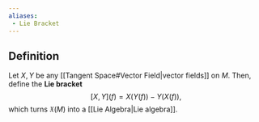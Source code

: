 ```yaml
---
aliases:
 - Lie Bracket
---
```

## Definition
Let $X,Y$ be any [[Tangent Space#Vector Field|vector fields]] on $M$. Then, define the **Lie bracket**
$$[X,Y](f) = X(Y(f)) - Y(X(f)),$$
which turns $\mathfrak{X}(M)$ into a [[Lie Algebra|Lie algebra]].